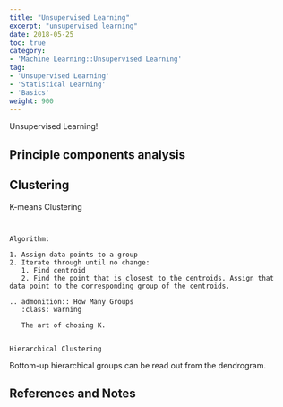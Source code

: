 ```yaml
---
title: "Unsupervised Learning"
excerpt: "unsupervised learning"
date: 2018-05-25
toc: true
category:
- 'Machine Learning::Unsupervised Learning'
tag:
- 'Unsupervised Learning'
- 'Statistical Learning'
- 'Basics'
weight: 900
---
```



Unsupervised Learning!


Principle components analysis
----------------------------------------



Clustering
----------------------

K-means Clustering
~~~~~~~~~~~~~~~~~~~~~~~~~


Algorithm:

1. Assign data points to a group
2. Iterate through until no change:
   1. Find centroid
   2. Find the point that is closest to the centroids. Assign that data point to the corresponding group of the centroids.

.. admonition:: How Many Groups
   :class: warning

   The art of chosing K.


Hierarchical Clustering
~~~~~~~~~~~~~~~~~~~~~~~~~


Bottom-up hierarchical groups can be read out from the dendrogram.


References and Notes
-------------------------
